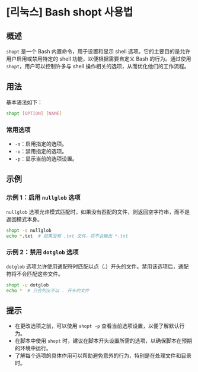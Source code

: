 # [리눅스] Bash shopt 사용법

## 概述
`shopt` 是一个 Bash 内置命令，用于设置和显示 shell 选项。它的主要目的是允许用户启用或禁用特定的 shell 功能，以便根据需要自定义 Bash 的行为。通过使用 `shopt`，用户可以控制许多与 shell 操作相关的选项，从而优化他们的工作流程。

## 用法
基本语法如下：
```bash
shopt [OPTION] [NAME]
```

### 常用选项
- `-s`：启用指定的选项。
- `-u`：禁用指定的选项。
- `-p`：显示当前的选项设置。

## 示例
### 示例 1：启用 `nullglob` 选项
`nullglob` 选项允许模式匹配时，如果没有匹配的文件，则返回空字符串，而不是返回模式本身。
```bash
shopt -s nullglob
echo *.txt  # 如果没有 .txt 文件，将不会输出 *.txt
```

### 示例 2：禁用 `dotglob` 选项
`dotglob` 选项允许使用通配符时匹配以点（.）开头的文件。禁用该选项后，通配符将不会匹配这些文件。
```bash
shopt -u dotglob
echo *  # 只会列出不以 . 开头的文件
```

## 提示
- 在更改选项之前，可以使用 `shopt -p` 查看当前选项设置，以便了解默认行为。
- 在脚本中使用 `shopt` 时，建议在脚本开头设置所需的选项，以确保脚本在预期的环境中运行。
- 了解每个选项的具体作用可以帮助避免意外的行为，特别是在处理文件和目录时。